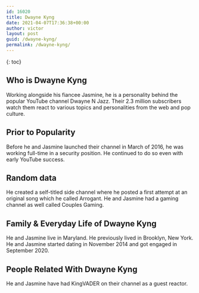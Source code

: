 ```yaml
---
id: 16020
title: Dwayne Kyng
date: 2021-04-07T17:36:38+00:00
author: victor
layout: post
guid: /dwayne-kyng/
permalink: /dwayne-kyng/
---
```



{: toc}


## Who is Dwayne Kyng



Working alongside his fiancee Jasmine, he is a personality behind the popular YouTube channel Dwayne N Jazz. Their 2.3 million subscribers watch them react to various topics and personalities from the web and pop culture.

                
                
                
## Prior to Popularity



Before he and Jasmine launched their channel in March of 2016, he was working full-time in a security position. He continued to do so even with early YouTube success.

                
                
                
## Random data



He created a self-titled side channel where he posted a first attempt at an original song which he called Arrogant. He and Jasmine had a gaming channel as well called Couples Gaming.

                
                
                
## Family & Everyday Life of Dwayne Kyng



He and Jasmine live in Maryland. He previously lived in Brooklyn, New York. He and Jasmine started dating in November 2014 and got engaged in September 2020.

                
                
                
## People Related With Dwayne Kyng



He and Jasmine have had KingVADER on their channel as a guest reactor.

                
              
            
          
          
          